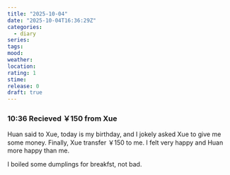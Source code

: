 ```yaml
---
title: "2025-10-04"
date: "2025-10-04T16:36:29Z"
categories:
  - diary
series:
tags:
mood:
weather:
location:
rating: 1
stime:
release: 0
draft: true
---
```

### 10:36 Recieved ￥150 from Xue
Huan said to Xue, today is my birthday, and I jokely asked Xue to give me some money. Finally, Xue transfer ￥150 to me. I felt very happy and Huan more happy than me.

I boiled some dumplings for breakfst, not bad.
